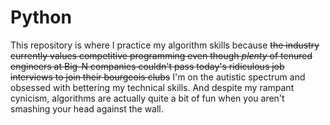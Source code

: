 # Python
This repository is where I practice my algorithm skills because ~~the industry currently values competitive programming even though *plenty* of tenured engineers at Big-N companies couldn't pass today's ridiculous job interviews to join their bourgeois clubs~~ I'm on the autistic spectrum and obsessed with bettering my technical skills. And despite my rampant cynicism, algorithms are actually quite a bit of fun when you aren't smashing your head against the wall.